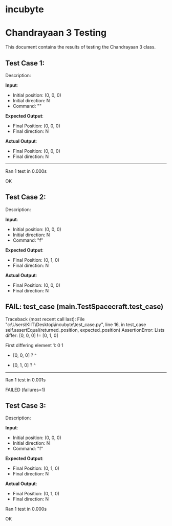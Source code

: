# incubyte
# Chandrayaan 3 Testing

This document contains the results of testing the Chandrayaan 3 class.

## Test Case 1: 

Description: 

**Input**:
- Initial position: (0, 0, 0)
- Initial direction: N
- Command: ""

**Expected Output**:
- Final Position: (0, 0, 0)
- Final direction: N

**Actual Output**:
- Final Position: (0, 0, 0)
- Final direction: N

----------------------------------------------------------------------
Ran 1 test in 0.000s

OK

## Test Case 2: 

Description: 

**Input**:
- Initial position: (0, 0, 0)
- Initial direction: N
- Command: "f"

**Expected Output**:
- Final Position: (0, 1, 0)
- Final direction: N

**Actual Output**:
- Final Position: (0, 0, 0)
- Final direction: N

FAIL: test_case (__main__.TestSpacecraft.test_case)
----------------------------------------------------------------------
Traceback (most recent call last):
  File "c:\Users\KIIT\Desktop\incubyte\test_case.py", line 16, in test_case
    self.assertEqual(returned_position, expected_position)
AssertionError: Lists differ: [0, 0, 0] != [0, 1, 0]

First differing element 1:
0
1

- [0, 0, 0]
?     ^

+ [0, 1, 0]
?     ^


----------------------------------------------------------------------
Ran 1 test in 0.001s

FAILED (failures=1)

## Test Case 3: 

Description: 

**Input**:
- Initial position: (0, 0, 0)
- Initial direction: N
- Command: "f"

**Expected Output**:
- Final Position: (0, 1, 0)
- Final direction: N

**Actual Output**:
- Final Position: (0, 1, 0)
- Final direction: N

Ran 1 test in 0.000s

OK

